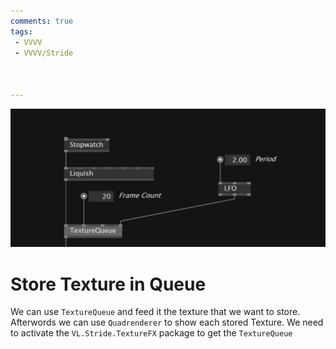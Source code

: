```yaml
---
comments: true
tags:
 - VVVV
 - VVVV/Stride



---
```


![Store Texture in Queue Img](../img/StoreTextureInQueue.png)

# Store Texture in Queue
We can use `TextureQueue` and feed it the texture that we want to store. Afterwords we can use `Quadrenderer` to show each stored Texture.
We need to activate the `VL.Stride.TextureFX` package to get the `TextureQueue`


